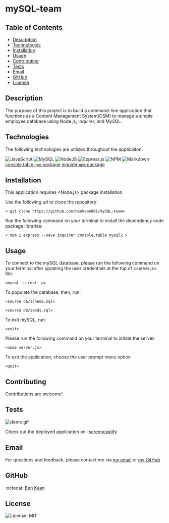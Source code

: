 # mySQL-team


  ## Table of Contents

  * [Description](#description)
  * [Technologies](#technologies)
  * [Installation](#installation)
  * [Usage](#usage)
  * [Contributing](#contributing)
  * [Tests](#tests)
  * [Email](#email)
  * [GitHub](#GitHub)
  * [License](#license)

  ## Description
  
  The purpose of this project is to build a command-line application that functions as a Content Management System(CSM) to manage a simple employee database using Node.js, Inquirer, and MySQL.



  ## Technologies 

  The following technologies are utilized throughout the applicaiton:

  ![JavaScript](https://img.shields.io/badge/javascript-%23323330.svg?style=for-the-badge&logo=javascript&logoColor=%23F7DF1E)
  ![MySQL](https://img.shields.io/badge/mysql-%2300f.svg?style=for-the-badge&logo=mysql&logoColor=white)
  ![NodeJS](https://img.shields.io/badge/node.js-6DA55F?style=for-the-badge&logo=node.js&logoColor=white)
  ![Express.js](https://img.shields.io/badge/express.js-%23404d59.svg?style=for-the-badge&logo=express&logoColor=%2361DAFB)
  ![NPM](https://img.shields.io/badge/NPM-%23000000.svg?style=for-the-badge&logo=npm&logoColor=white)
  ![Markdown](https://img.shields.io/badge/markdown-%23000000.svg?style=for-the-badge&logo=markdown&logoColor=white)
  [console.table `npm` package](https://www.npmjs.com/package/console.table)
  [inquirer `npm` package](https://www.npmjs.com/package/inquirer)





  ## Installation

  This application requires <Node.js> package installation.


  Use the following url to clone the repository:

  `< git clone https://github.com/benkaan001/mySQL-team>`


  Run the following command on your terminal to install the dependency node package libraries:

  `< npm i express --save inquirer console.table mysql2 >`


  ## Usage

  To connect to the mySQL database, please run the following command on your terminal after updating the user credentials at the top of <server.js> file:

  `<mysql -u root -p>`


  To populate the database, then, run:

  `<source db/schema.sql>`

  `<source db/seeds.sql>`


  To exit mySQL, run: 

  `<exit>`


  Please run the following command on your terminal to initate the server:

  `<node server.js>`


  To exit the application, choose the user prompt menu option 

  `<quit>`


  ## Contributing
  
  Contributions are welcome!
  

  ## Tests

  ![demo gif](https://github.com/benkaan001/mySQL-team/blob/main/assets/mySQLteam.gif)
  
  Check out the deployed application on -[screencastify](https://watch.screencastify.com/v/pUJceumDjTc1Yy6c0H2F)
 


  ## Email

  For questions and feedback, please contact me via [my email](mailto:benkaan001@gmail.com) or [my GitHub](https://www.github.com/benkaan001)
  

  ## GitHub

  :octocat: [Ben Kaan](https://www.github.com/benkaan001)
  

  ## License

  
  ![License: MIT](https://img.shields.io/badge/License-MIT-yellow.svg)